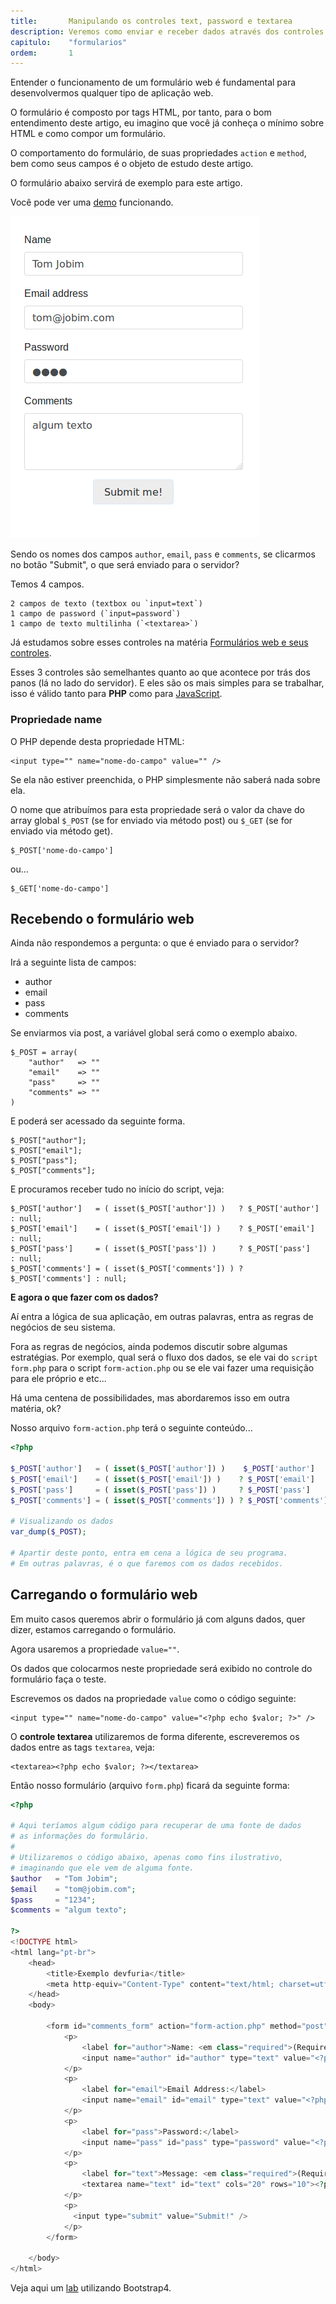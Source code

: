 ```yaml
---
title:       Manipulando os controles text, password e textarea
description: Veremos como enviar e receber dados através dos controles input text, password e textarea
capitulo:    "formularios"
ordem:       1
---
```


Entender o funcionamento de um formulário web é fundamental para desenvolvermos qualquer tipo de aplicação web.

O formulário é composto por tags HTML, por tanto, para o bom entendimento deste artigo, eu imagino que você já conheça
o mínimo sobre HTML e como compor um formulário.

O comportamento do formulário, de suas propriedades `action` e `method`, bem como seus campos é o objeto de estudo deste artigo.

O formulário abaixo servirá de exemplo para este artigo.

Você pode ver uma [demo](/php/labs/textbox/) funcionando.

![](form.png)

Sendo os nomes dos campos `author`, `email`, `pass` e `comments`, se clicarmos no botão "Submit", o que será enviado 
para o servidor?

Temos 4 campos.

    2 campos de texto (textbox ou `input=text`)
    1 campo de password (`input=password`)
    1 campo de texto multilinha (`<textarea>`)

Já estudamos sobre esses controles na matéria [Formulários web e seus controles](/html-css/formularios/).

Esses 3 controles são semelhantes quanto ao que acontece por trás dos panos (lá no lado do servidor). E eles são os mais
simples para se trabalhar, isso é válido tanto para __PHP__ como para [JavaScript](/javascript/).



### Propriedade name

O PHP depende desta propriedade HTML:

    <input type="" name="nome-do-campo" value="" />

Se ela não estiver preenchida, o PHP simplesmente não saberá nada sobre ela.

O nome que atribuímos para esta propriedade será o valor da chave do array global `$_POST` (se for enviado via método 
post) ou `$_GET` (se for enviado via método get).

    $_POST['nome-do-campo']

ou...

    $_GET['nome-do-campo']




Recebendo o formulário web
---

Ainda não respondemos a pergunta: o que é enviado para o servidor?

Irá a seguinte lista de campos:

- author
- email
- pass
- comments

Se enviarmos via post, a variável global será como o exemplo abaixo.

    $_POST = array(
        "author"   => ""
        "email"    => ""
        "pass"     => ""
        "comments" => ""
    )

E poderá ser acessado da seguinte forma.

    $_POST["author"];
    $_POST["email"];
    $_POST["pass"];
    $_POST["comments"];

E procuramos receber tudo no início do script, veja:

    $_POST['author']   = ( isset($_POST['author']) )   ? $_POST['author']   : null;
    $_POST['email']    = ( isset($_POST['email']) )    ? $_POST['email']    : null;
    $_POST['pass']     = ( isset($_POST['pass']) )     ? $_POST['pass']     : null;
    $_POST['comments'] = ( isset($_POST['comments']) ) ? $_POST['comments'] : null;

__E agora o que fazer com os dados?__

Aí entra a lógica de sua aplicação, em outras palavras, entra as regras de negócios de seu sistema.

Fora as regras de negócios, ainda podemos discutir sobre algumas estratégias. Por exemplo, qual será o fluxo dos dados, 
se ele vai do `script form.php` para o script `form-action.php` ou se ele vai fazer uma requisição para ele próprio e etc...

Há uma centena de possibilidades, mas abordaremos isso em outra matéria, ok?

Nosso arquivo `form-action.php` terá o seguinte conteúdo...

```php
<?php

$_POST['author']   = ( isset($_POST['author']) )    $_POST['author']    : null;
$_POST['email']    = ( isset($_POST['email']) )    ? $_POST['email']    : null;
$_POST['pass']     = ( isset($_POST['pass']) )     ? $_POST['pass']     : null;
$_POST['comments'] = ( isset($_POST['comments']) ) ? $_POST['comments'] : null;

# Visualizando os dados
var_dump($_POST);

# Apartir deste ponto, entra em cena a lógica de seu programa.
# Em outras palavras, é o que faremos com os dados recebidos.
```



Carregando o formulário web
---

Em muito casos queremos abrir o formulário já com alguns dados, quer dizer, estamos carregando o formulário.

Agora usaremos a propriedade `value=""`.


Os dados que colocarmos neste propriedade será exibido no controle do formulário faça o teste.

Escrevemos os dados na propriedade `value` como o código seguinte:

    <input type="" name="nome-do-campo" value="<?php echo $valor; ?>" />

O __controle textarea__ utilizaremos de forma diferente, escreveremos os dados entre as tags `textarea`, veja:

    <textarea><?php echo $valor; ?></textarea>
    
Então nosso formulário (arquivo `form.php`) ficará da seguinte forma:

```php
<?php

# Aqui teríamos algum código para recuperar de uma fonte de dados
# as informações do formulário.
#
# Utilizaremos o código abaixo, apenas como fins ilustrativo,
# imaginando que ele vem de alguma fonte.
$author   = "Tom Jobim";
$email    = "tom@jobim.com";
$pass     = "1234";
$comments = "algum texto";

?>
<!DOCTYPE html>
<html lang="pt-br">
    <head>
        <title>Exemplo devfuria</title>
        <meta http-equiv="Content-Type" content="text/html; charset=utf-8" />
    </head>
    <body>

        <form id="comments_form" action="form-action.php" method="post">
            <p>
                <label for="author">Name: <em class="required">(Required)</em></label>
                <input name="author" id="author" type="text" value="<?php echo $author; ?>" />
            </p>
            <p>
                <label for="email">Email Address:</label>
                <input name="email" id="email" type="text" value="<?php echo $email; ?>" />
            </p>
            <p>
                <label for="pass">Password:</label>
                <input name="pass" id="pass" type="password" value="<?php echo $pass; ?>" />
            </p>
            <p>
                <label for="text">Message: <em class="required">(Required)</em></label>
                <textarea name="text" id="text" cols="20" rows="10"><?php echo $text; ?></textarea>
            </p>
            <p>
              <input type="submit" value="Submit!" />
            </p>            
        </form>

    </body>
</html>
```

Veja aqui um [lab](/php/labs/textbox/) utilizando Bootstrap4.
